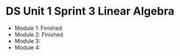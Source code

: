 # DS Unit 1 Sprint 3 Linear Algebra

- Module 1: Finished
- Module 2: Finished
- Module 3:
- Module 4:
